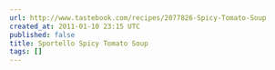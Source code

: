 ```yaml
---
url: http://www.tastebook.com/recipes/2077826-Spicy-Tomato-Soup
created_at: 2011-01-10 23:15 UTC
published: false
title: Sportello Spicy Tomato Soup
tags: []
---
```



